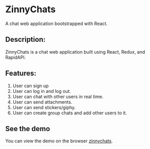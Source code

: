 # ZinnyChats
A chat web application bootstrapped with React.


## Description:

ZinnyChats is a chat web application built using React, Redux, and RapidAPI.

## Features:
1. User can sign up
2. User can log in and log out.
3. User can chat with other users in real time.
4. User can send attachments.
5. User can send stickers/giphy.
6. User can create group chats and add other users to it.

## See the demo

You can view the demo on the browser [zinnychats](https://zinnychats.netlify.app).


